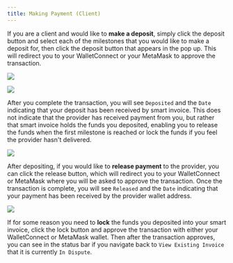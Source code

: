 ```yaml
---
title: Making Payment (Client)
---
```


If you are a client and would like to **make a deposit**, simply click the deposit button and select each of the milestones that you would like to make a deposit for, then click the deposit button that appears in the pop up. This will redirect you to your WalletConnect or your MetaMask to approve the transaction.

![](https://i.imgur.com/a4Ofgf0.png)

![](https://i.imgur.com/Qk0v8Z6.png)

After you complete the transaction, you will see `Deposited` and the `Date` indicating that your deposit has been received by smart invoice. This does not indicate that the provider has received payment from you, but rather that smart invoice holds the funds you deposited, enabling you to release the funds when the first milestone is reached or lock the funds if you feel the provider hasn't delivered.

![](https://i.imgur.com/EWcmDYb.png)

After depositing, if you would like to **release payment** to the provider, you can click the release button, which will redirect you to your WalletConnect or MetaMask where you will be asked to approve the transaction. Once the transaction is complete, you will see `Released` and the `Date` indicating that your payment has been received by the provider wallet address.

![](https://i.imgur.com/O5vsTwn.png)

If for some reason you need to **lock** the funds you deposited into your smart invoice, click the lock button and approve the transaction with either your WalletConnect or MetaMask wallet. Then after the transaction approves, you can see in the status bar if you navigate back to `View Existing Invoice` that it is currently `In Dispute`.
